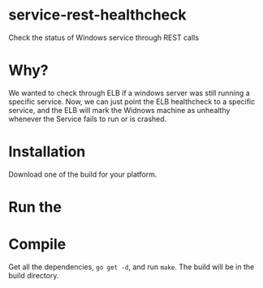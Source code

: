 # service-rest-healthcheck
Check the status of Windows service through REST calls

# Why?
We wanted to check through ELB if a windows server was still running a specific service. Now, we can just point the ELB healthcheck to a specific service, and the ELB will mark the Widnows machine as unhealthy whenever the Service fails to run or is crashed.

# Installation
Download one of the build for your platform.

# Run the

# Compile
Get all the dependencies, `go get -d`, and run `make`. The build will be in the build directory.
